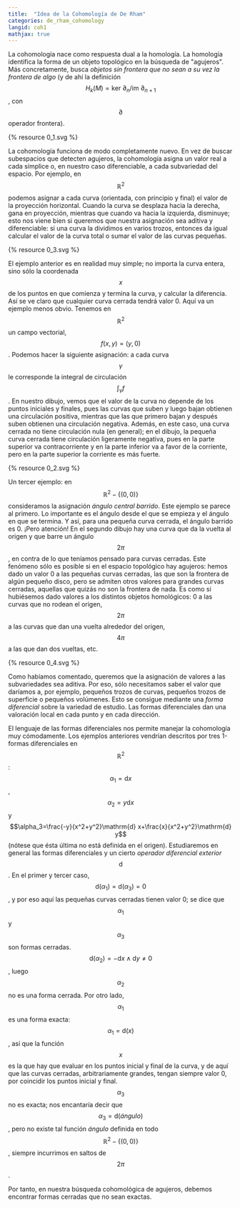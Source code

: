 ```yaml
---
title:  "Idea de la Cohomología de De Rham"
categories: de_rham_cohomology
langid: coh1
mathjax: true
---
```


La cohomología nace como respuesta dual a la homología. La homología identifica la forma de un objeto topológico en la búsqueda de "agujeros". Más concretamente, busca <i>objetos sin frontera que no sean a su vez la frontera de algo</i> (y de ahí la definición $$H_k(M)=\text{ker }\partial_n/\text{im }\partial_{n+1}$$, con $$\partial$$ operador frontera).

{% resource 0_1.svg %}

La cohomología funciona de modo completamente nuevo. En vez de buscar subespacios que detecten agujeros, la cohomología asigna un valor real a cada símplice o, en nuestro caso diferenciable, a cada subvariedad del espacio. Por ejemplo, en $$\mathbb{R}^2$$ podemos asignar a cada curva (orientada, con principio y final) el valor de la proyección horizontal. Cuando la curva se desplaza hacia la derecha, gana en proyección, mientras que cuando va hacia la izquierda, disminuye; esto nos viene bien si queremos que nuestra asignación sea aditiva y diferenciable: si una curva la dividimos en varios trozos, entonces da igual calcular el valor de la curva total o sumar el valor de las curvas pequeñas. 

{% resource 0_3.svg %}

El ejemplo anterior es en realidad muy simple; no importa la curva entera, sino sólo la coordenada $$x$$ de los puntos en que comienza y termina la curva, y calcular la diferencia. Así se ve claro que cualquier curva cerrada tendrá valor 0. Aquí va un ejemplo menos obvio. Tenemos en $$\mathbb{R} ^2$$ un campo vectorial, $$f(x,y)=(y,0)$$. Podemos hacer la siguiente asignación: a cada curva $$\gamma$$ le corresponde la integral de circulación $$\int_{\gamma}f$$. En nuestro dibujo, vemos que el valor de la curva no depende de los puntos iniciales y finales, pues las curvas que suben y luego bajan obtienen una circulación positiva, mientras que las que primero bajan y después suben obtienen una circulación negativa. Además, en este caso, una curva cerrada no tiene circulación nula (en general); en el dibujo, la pequeña curva cerrada tiene circulación ligeramente negativa, pues en la parte superior va contracorriente y en la parte inferior va a favor de la corriente, pero en la parte superior la corriente es más fuerte.

{% resource 0_2.svg %}

Un tercer ejemplo: en $$\mathbb{R} ^2-\{(0,0)\}$$ consideramos la asignación <i>ángulo central barrido</i>. Este ejemplo se parece al primero. Lo importante es el ángulo desde el que se empieza y el ángulo en que se termina. Y así, para una pequeña curva cerrada, el ángulo barrido es 0. ¡Pero atención! En el segundo dibujo hay una curva que da la vuelta al origen y que barre un ángulo $$2\pi$$, en contra de lo que teníamos pensado para curvas cerradas. Este fenómeno sólo es posible si en el espacio topológico hay agujeros: hemos dado un valor 0 a las pequeñas curvas cerradas, las que son la frontera de algún pequeño disco, pero se admiten otros valores para grandes curvas cerradas, aquellas que quizás no son la frontera de nada. Es como si hubiésemos dado valores a los distintos objetos homológicos: 0 a las curvas que no rodean el origen, $$2\pi$$ a las curvas que dan una vuelta alrededor del origen, $$4\pi$$ a las que dan dos vueltas, etc.

{% resource 0_4.svg %}

Como habíamos comentado, queremos que la asignación de valores a las subvariedades sea aditiva. Por eso, sólo necesitamos saber el valor que daríamos a, por ejemplo, pequeños trozos de curvas, pequeños trozos de superficie o pequeños volúmenes. Esto se consigue mediante una <i>forma diferencial</i> sobre la variedad de estudio. Las formas diferenciales dan una valoración local en cada punto y en cada dirección.

El lenguaje de las formas diferenciales nos permite manejar la cohomología muy cómodamente. Los ejemplos anteriores vendrían descritos por tres 1-formas diferenciales en $$\mathbb{R} ^2$$: $$\alpha_1=\mathrm{d} x$$, $$\alpha_2=y\mathrm{d} x$$ y $$\alpha_3=\frac{-y}{x^2+y^2}\mathrm{d} x+\frac{x}{x^2+y^2}\mathrm{d} y$$ (nótese que ésta última no está definida en el origen). Estudiaremos en general las formas diferenciales y un cierto <i>operador diferencial exterior</i> $$\mathrm{d}$$. En el primer y tercer caso, $$\mathrm{d}(\alpha_1)=\mathrm{d}(\alpha_3)=0$$, y por eso aquí las pequeñas curvas cerradas tienen valor 0; se dice que $$\alpha_1$$ y $$\alpha_3$$ son formas cerradas. $$\mathrm{d}(\alpha_2)=-\mathrm{d} x\wedge \mathrm{d} y\neq 0$$, luego $$\alpha_2$$ no es una forma cerrada. Por otro lado, $$\alpha_1$$ es una forma exacta: $$\alpha_1=\mathrm{d}(x)$$, así que la función $$x$$ es la que hay que evaluar en los puntos inicial y final de la curva, y de aquí que las curvas cerradas, arbitrariamente grandes, tengan siempre valor 0, por coincidir los puntos inicial y final. $$\alpha_3$$ no es exacta; nos encantaría decir que $$\alpha_3=\mathrm{d}(ángulo)$$, pero no existe tal función <i>ángulo</i> definida en todo $$\mathbb{R} ^2-\{(0,0)\}$$, siempre incurrimos en saltos de $$2\pi$$.

Por tanto, en nuestra búsqueda cohomológica de agujeros, debemos encontrar formas cerradas que no sean exactas.